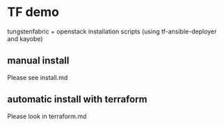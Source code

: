 # TF demo

tungstenfabric + openstack installation scripts (using tf-ansible-deployer and kayobe)

## manual install

Please see install.md

## automatic install with terraform

Please look in terraform.md
